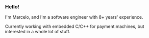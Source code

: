 ### Hello!

I'm Marcelo, and I'm a software engineer with 8+ years' experience.

Currently working with embedded C/C++ for payment machines, but interested in a whole lot of stuff.
